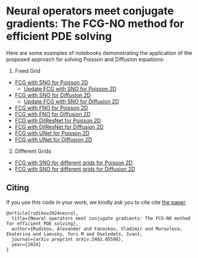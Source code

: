 # Neural operators meet conjugate gradients: The FCG-NO method for efficient PDE solving

Here are some examples of notebooks demonstrating the application of the proposed approach for solving Poisson and Diffusion equations:

1. Fixed Grid
+ [FCG with SNO for Poisson 2D](https://github.com/arudikov/FCG/blob/main/notebooks/FCG%2C%20SNO%2C%20Poisson%202D.ipynb)
  + [Update FCG with SNO for Poisson 2D](https://github.com/arudikov/FCG/blob/main/notebooks/Update%20FCG%2C%20SNO%2C%20Poisson%202D.ipynb)
+ [FCG with SNO for Diffusion 2D](https://github.com/arudikov/FCG/blob/main/notebooks/FCG%2C%20SNO%2C%20Diffusion%202D.ipynb)
  + [Update FCG with SNO for Diffusion 2D](https://github.com/arudikov/FCG/blob/main/notebooks/Update%20FCG%2C%20SNO%2C%20Diffusion%202D.ipynb)
+ [FCG with FNO for Poisson 2D](https://github.com/arudikov/FCG/blob/main/notebooks/FCG%2C%20FNO%2C%20Poisson%202D.ipynb)
+ [FCG with FNO for Diffusion 2D](https://github.com/arudikov/FCG/blob/main/notebooks/FCG%2C%20FNO%2C%20Diffusion%202D.ipynb)
+ [FCG with DilResNet for Poisson 2D](https://github.com/arudikov/FCG/blob/main/notebooks/FCG%2C%20DilResNet%2C%20Poisson%202D.ipynb)
+ [FCG with DilResNet for Diffusion 2D](https://github.com/arudikov/FCG/blob/main/notebooks/FCG%2C%20DilResNet%2C%20Poisson%202D.ipynb)
+ [FCG with UNet for Poisson 2D](https://github.com/arudikov/FCG/blob/main/notebooks/FCG%2C%20UNet%2C%20Poisson%202D.ipynb)
+ [FCG with UNet for Diffusion 2D](https://github.com/arudikov/FCG/blob/main/notebooks/FCG%2C%20UNet%2C%20Diffusion%202D.ipynb)

2. Different Grids
+ [FCG with SNO for different grids for Poisson 2D](https://github.com/arudikov/FCG/blob/main/notebooks/FCG%2C%20SNO%2C%20different%20grids%2C%20Poisson%202D.ipynb)
+ [FCG with SNO for different grids for Diffusion 2D](https://github.com/arudikov/FCG/blob/main/notebooks/FCG%2C%20SNO%2C%20different%20grids%2C%20Diffusion%202D.ipynb)


## Citing
If you use this code in your work, we kindly ask you to cite cite [the paper](https://arxiv.org/abs/2402.05598)
```
@article{rudikov2024neural,
  title={Neural operators meet conjugate gradients: The FCG-NO method for efficient PDE solving},
  author={Rudikov, Alexander and Fanaskov, Vladimir and Muravleva, Ekaterina and Laevsky, Yuri M and Oseledets, Ivan},
  journal={arXiv preprint arXiv:2402.05598},
  year={2024}
}
```
